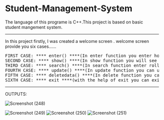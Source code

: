 # Student-Management-System
<p>The language of this programe is C++.This project is based on basic student mangement system.</p>
<hr>
<p>In this project firstly, I was created a welcome screen .
welcome screen provide you six cases......</p>
<pre>
FIRST CASE: **** enter() ****(In enter function you enter how many students data do you want to entered and give some personal detail like name, roll no ,class ,section ,phone number .)
SECOND CASE: **** show() ****(In show function you will see students data as you stored)
THIRD CASE: **** search() ****(In search function enter roll no of student which you want to search)
FOURTH CASE: **** update() ****(In update function you can update the student detail which you want)
FIFTH CASE: **** deletedata() ****(In delete function you can delete specfic data as well as full data)
SIXTH CASE: **** exit ****(with the help of exit you can exit the program)
</pre>
<hr>
OUTPUTS:

  ![Screenshot (248)](https://user-images.githubusercontent.com/92047366/172892972-2942b833-848d-4a51-8cec-2dfff5f70b89.png)

![Screenshot (249)](https://user-images.githubusercontent.com/92047366/172892997-f482e6c3-0f69-43a2-8e0b-df30b3efb67b.png)
![Screenshot (250)](https://user-images.githubusercontent.com/92047366/172893150-24f28f29-15a3-4cee-9b83-7103ee0e74eb.png)
![Screenshot (251)](https://user-images.githubusercontent.com/92047366/172893159-3d098616-055a-4d70-9df8-994ea3d9de2e.png)
